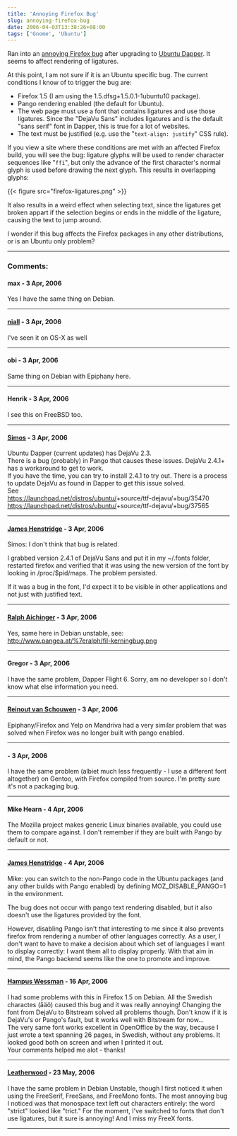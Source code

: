 ```yaml
---
title: 'Annoying Firefox Bug'
slug: annoying-firefox-bug
date: 2006-04-03T13:38:26+08:00
tags: ['Gnome', 'Ubuntu']
---
```


Ran into an [annoying Firefox
bug](https://launchpad.net/distros/ubuntu/+source/firefox/+bug/37828)
after upgrading to [Ubuntu
Dapper](https://launchpad.net/distros/ubuntu/dapper). It seems to affect
rendering of ligatures.

At this point, I am not sure if it is an Ubuntu specific bug. The
current conditions I know of to trigger the bug are:

-   Firefox 1.5 (I am using the 1.5.dfsg+1.5.0.1-1ubuntu10 package).
-   Pango rendering enabled (the default for Ubuntu).
-   The web page must use a font that contains ligatures and use those
    ligatures. Since the \"DejaVu Sans\" includes ligatures and is the
    default \"sans serif\" font in Dapper, this is true for a lot of
    websites.
-   The text must be justified (e.g. use the \"`text-align: justify`\"
    CSS rule).

If you view a site where these conditions are met with an affected
Firefox build, you will see the bug: ligature glyphs will be used to
render character sequences like \"`ffi`\", but only the advance of the
first character\'s normal glyph is used before drawing the next glyph.
This results in overlapping glyphs:

{{< figure src="firefox-ligatures.png" >}}

It also results in a weird effect when selecting text, since the
ligatures get broken appart if the selection begins or ends in the
middle of the ligature, causing the text to jump around.

I wonder if this bug affects the Firefox packages in any other
distributions, or is an Ubuntu only problem?

---
### Comments:
#### max - <time datetime="2006-04-03 19:57:51">3 Apr, 2006</time>

Yes I have the same thing on Debian.

---
#### [niall](http://niall.evil.ie) - <time datetime="2006-04-03 20:02:28">3 Apr, 2006</time>

I\'ve seen it on OS-X as well

---
#### obi - <time datetime="2006-04-03 20:28:34">3 Apr, 2006</time>

Same thing on Debian with Epiphany here.

---
#### Henrik - <time datetime="2006-04-03 20:49:23">3 Apr, 2006</time>

I see this on FreeBSD too.

---
#### [Simos](http://simos.info/blog/) - <time datetime="2006-04-03 21:07:39">3 Apr, 2006</time>

Ubuntu Dapper (current updates) has DejaVu 2.3.\
There is a bug (probably) in Pango that causes these issues. DejaVu
2.4.1+ has a workaround to get to work.\
If you have the time, you can try to install 2.4.1 to try out. There is
a process to update DejaVu as found in Dapper to get this issue solved.\
See\
<https://launchpad.net/distros/ubuntu/>+source/ttf-dejavu/+bug/35470\
<https://launchpad.net/distros/ubuntu/>+source/ttf-dejavu/+bug/37565

---
#### [James Henstridge](http://blogs.gnome.org/jamesh) - <time datetime="2006-04-03 21:29:01">3 Apr, 2006</time>

Simos: I don\'t think that bug is related.

I grabbed version 2.4.1 of DejaVu Sans and put it in my \~/.fonts
folder, restarted firefox and verified that it was using the new version
of the font by looking in /proc/\$pid/maps. The problem persisted.

If it was a bug in the font, I\'d expect it to be visible in other
applications and not just with justified text.

---
#### [Ralph Aichinger](http://www.pangea.at/%7eralph/fil-kerningbug.png) - <time datetime="2006-04-03 22:19:21">3 Apr, 2006</time>

Yes, same here in Debian unstable, see:\
<http://www.pangea.at/%7eralph/fil-kerningbug.png>

---
#### Gregor - <time datetime="2006-04-03 22:23:01">3 Apr, 2006</time>

I have the same problem, Dapper Flight 6. Sorry, am no developer so I
don\'t know what else information you need.

---
#### [Reinout van Schouwen](http://www.vanschouwen.info/) - <time datetime="2006-04-03 22:55:34">3 Apr, 2006</time>

Epiphany/Firefox and Yelp on Mandriva had a very similar problem that
was solved when Firefox was no longer built with pango enabled.

---
####  - <time datetime="2006-04-03 23:26:49">3 Apr, 2006</time>

I have the same problem (albiet much less frequently - I use a different
font altogether) on Gentoo, with Firefox compiled from source. I\'m
pretty sure it\'s not a packaging bug.

---
#### Mike Hearn - <time datetime="2006-04-04 00:50:52">4 Apr, 2006</time>

The Mozilla project makes generic Linux binaries available, you could
use them to compare against. I don\'t remember if they are built with
Pango by default or not.

---
#### [James Henstridge](http://blogs.gnome.org/jamesh) - <time datetime="2006-04-04 01:44:20">4 Apr, 2006</time>

Mike: you can switch to the non-Pango code in the Ubuntu packages (and
any other builds with Pango enabled) by defining MOZ\_DISABLE\_PANGO=1
in the environment.

The bug does not occur with pango text rendering disabled, but it also
doesn\'t use the ligatures provided by the font.

However, disabling Pango isn\'t that interesting to me since it also
prevents firefox from rendering a number of other languages correctly.
As a user, I don\'t want to have to make a decision about which set of
languages I want to display correctly: I want them all to display
properly. With that aim in mind, the Pango backend seems like the one to
promote and improve.

---
#### [Hampus Wessman](http://hampus.vox.nu/) - <time datetime="2006-04-16 04:16:10">16 Apr, 2006</time>

I had some problems with this in Firefox 1.5 on Debian. All the Swedish
charactes (åäö) caused this bug and it was really annoying! Changing the
font from DejaVu to Bitstream solved all problems though. Don\'t know if
it is DejaVu\'s or Pango\'s fault, but it works well with Bitstream for
now\...\
The very same font works excellent in OpenOffice by the way, because I
just wrote a text spanning 26 pages, in Swedish, without any problems.
It looked good both on screen and when I printed it out.\
Your comments helped me alot - thanks!

---
#### [Leatherwood](http://www.shadowcouncil.org/leatherwood/) - <time datetime="2006-05-23 10:36:09">23 May, 2006</time>

I have the same problem in Debian Unstable, though I first noticed it
when using the FreeSerif, FreeSans, and FreeMono fonts. The most
annoying bug I noticed was that monospace text left out characters
entirely: the word \"strict\" looked like \"trict.\" For the moment,
I\'ve switched to fonts that don\'t use ligatures, but it sure is
annoying! And I miss my FreeX fonts.

---
